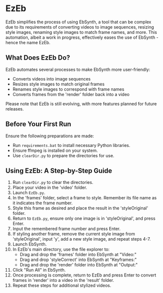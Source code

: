 # EzEb

EzEb simplifies the process of using EbSynth, a tool that can be complex due to its requirements of converting videos to image sequences, resizing style images, renaming style images to match frame names, and more. This automation, albeit a work in progress, effectively eases the use of EbSynth - hence the name EzEb.

## What Does EzEb Do?

EzEb automates several processes to make EbSynth more user-friendly:
- Converts videos into image sequences
- Resizes style images to match original frames
- Renames style images to correspond with frame names
- Converts frames from the 'render' folder back into a video

Please note that EzEb is still evolving, with more features planned for future releases.

## Before Your First Run

Ensure the following preparations are made:
- Run `requirements.bat` to install necessary Python libraries.
- Ensure ffmpeg is installed on your system.
- Use `clearDir.py` to prepare the directories for use.

## Using EzEb: A Step-by-Step Guide

1. Run `clearDir.py` to clear the directories.
2. Place your video in the 'video' folder.
3. Launch `EzEb.py`.
4. In the 'frames' folder, select a frame to style. Remember its file name as it indicates the frame number.
5. Style this frame as desired and place the result in the 'styleOriginal' folder.
6. Return to `EzEb.py`, ensure only one image is in 'styleOriginal', and press Enter.
7. Input the remembered frame number and press Enter.
8. If styling another frame, remove the current style image from 'styleOriginal', input 'y', add a new style image, and repeat steps 4-7.
9. Launch EbSynth.
10. In EzEb's main directory, use the file explorer to:
    - Drag and drop the 'frames' folder into EbSynth at "Video:"
    - Drag and drop 'styleCorrect' into EbSynth at "Keyframes:"
    - Drag and drop the 'render' folder into EbSynth at "Output:"
11. Click "Run All" in EbSynth.
12. Once processing is complete, return to EzEb and press Enter to convert frames in 'render' into a video in the 'result' folder.
13. Repeat these steps for additional stylized videos.
